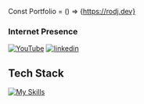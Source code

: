 Const Portfolio = () => {https://rodj.dev}


### Internet Presence 
[![YouTube](https://img.shields.io/badge/Youtube-red?style=for-the-badge&logo=youtube)](https://youtube.com/sendaplays)
[![linkedin](https://img.shields.io/badge/LinkedIn-0A66C2?style=for-the-badge&logo=LinkedIn&logoColor=white)](www.linkedin.com/in/rod-jimeno)

## Tech Stack

[![My Skills](https://skillicons.dev/icons?i=html,css,js,ts,figma,ps,react,vite,bootstrap,tailwind,sass)](https://skillicons.dev)
